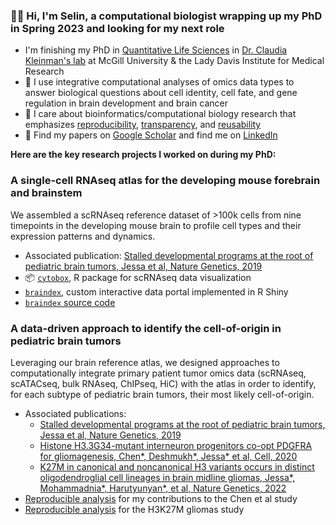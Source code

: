 ### :woman_technologist: Hi, I'm Selin, a computational biologist wrapping up my PhD in Spring 2023 and looking for my next role

- I'm finishing my PhD in [Quantitative Life Sciences](https://www.mcgill.ca/qls/) in [Dr. Claudia Kleinman's lab](https://functionalgenomics.ca/) at McGill University & the Lady Davis Institute for Medical Research
- :microscope: I use integrative computational analyses of omics data types to answer biological questions about cell identity, cell fate, and gene regulation in brain development and  brain cancer
- :dna: I care about bioinformatics/computational biology research that emphasizes [reproducibility](https://github.com/sjessa/rr), [transparency](https://github.com/fungenomics/G34-gliomas), and [reusability](https://zenodo.org/record/6929428#.YwzUIi8r1pR)
- :book: Find my papers on [Google Scholar](https://scholar.google.ca/citations?user=rkcx2NwAAAAJ&hl=en) and find me on [LinkedIn](https://www.linkedin.com/in/selinjessa/)

__Here are the key research projects I worked on during my PhD:__

### A single-cell RNAseq atlas for the developing mouse forebrain and brainstem 

We assembled a scRNAseq reference dataset of >100k cells from nine timepoints in the developing mouse brain to profile
cell types and their expression patterns and dynamics.

-  Associated publication: [Stalled developmental programs at the root of pediatric brain tumors, Jessa et al, Nature Genetics, 2019](https://doi.org/10.1038/s41588-019-0531-7)
- :package: [`cytobox`](https://fungenomics.github.io/cytobox/), R package for scRNAseq data visualization
- [`braindex`](http://cc-shiny-01.functionalgenomics.ca/braindex/clusters/), custom interactive data portal implemented in R Shiny
- [`braindex` source code](https://github.com/fungenomics/braindex)

### A data-driven approach to identify the cell-of-origin in pediatric brain tumors

Leveraging our brain reference atlas, we designed approaches to computationally integrate primary patient tumor omics data (scRNAseq, scATACseq, bulk RNAseq, ChIPseq, HiC) with 
the atlas in order to identify, for each subtype of pediatric brain tumors, their most likely cell-of-origin.

- Associated publications:
  - [Stalled developmental programs at the root of pediatric brain tumors, Jessa et al, Nature Genetics, 2019](https://doi.org/10.1038/s41588-019-0531-7)
  - [Histone H3.3G34-mutant interneuron progenitors co-opt PDGFRA for gliomagenesis, Chen*, Deshmukh*, Jessa* et al, Cell, 2020](https://www.cell.com/cell/fulltext/S0092-8674(20)31529-4)
  - [K27M in canonical and noncanonical H3 variants occurs in distinct oligodendroglial cell lineages in brain midline gliomas, Jessa*, Mohammadnia*, Harutyunyan*, et al, Nature Genetics, 2022](https://www.nature.com/articles/s41588-022-01205-w#Abs1)
- [Reproducible analysis](https://fungenomics.github.io/G34-gliomas/) for my contributions to the Chen et al study
- [Reproducible analysis](https://github.com/fungenomics/HGG-oncohistones) for the H3K27M gliomas study

